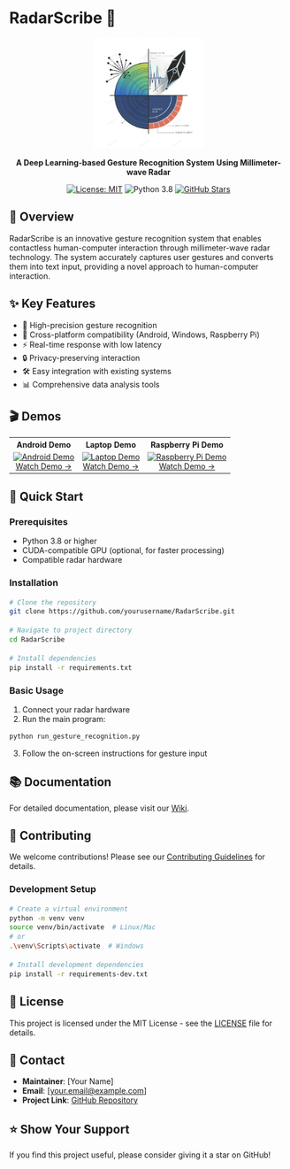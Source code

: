 # RadarScribe 🎯

<div align="center">
  <img src="res/radars2.png" alt="RadarScribe Logo" width="200"/>
  
  **A Deep Learning-based Gesture Recognition System Using Millimeter-wave Radar**
  
  [![License: MIT](https://img.shields.io/badge/License-MIT-yellow.svg)](https://opensource.org/licenses/MIT)
  ![Python 3.8](https://img.shields.io/badge/python-3.8-blue.svg)
  [![GitHub Stars](https://img.shields.io/github/stars/yourusername/RadarScribe.svg)](https://github.com/yourusername/RadarScribe/stargazers)
</div>

## 🌟 Overview

RadarScribe is an innovative gesture recognition system that enables contactless human-computer interaction through millimeter-wave radar technology. The system accurately captures user gestures and converts them into text input, providing a novel approach to human-computer interaction.

## ✨ Key Features

- 🎯 High-precision gesture recognition
- 📱 Cross-platform compatibility (Android, Windows, Raspberry Pi)
- ⚡ Real-time response with low latency
- 🔒 Privacy-preserving interaction
- 🛠️ Easy integration with existing systems
- 📊 Comprehensive data analysis tools

## 🎬 Demos

<div align="center">
  <table>
    <tr>
      <th>Android Demo</th>
      <th>Laptop Demo</th>
      <th>Raspberry Pi Demo</th>
    </tr>
    <tr>
      <td align="center">
        <a href="res/Android.mp4">
          <img src="docs/android_demo.gif" width="250" alt="Android Demo"/>
          <br>
          Watch Demo →
        </a>
      </td>
      <td align="center">
        <a href="res/laptop.mp4">
          <img src="docs/laptop_demo.gif" width="250" alt="Laptop Demo"/>
          <br>
          Watch Demo →
        </a>
      </td>
      <td align="center">
        <a href="res/RPi4B.mp4">
          <img src="docs/rpi_demo.gif" width="250" alt="Raspberry Pi Demo"/>
          <br>
          Watch Demo →
        </a>
      </td>
    </tr>
  </table>
</div>

## 🚀 Quick Start

### Prerequisites

- Python 3.8 or higher
- CUDA-compatible GPU (optional, for faster processing)
- Compatible radar hardware

### Installation

```bash
# Clone the repository
git clone https://github.com/yourusername/RadarScribe.git

# Navigate to project directory
cd RadarScribe

# Install dependencies
pip install -r requirements.txt
```

### Basic Usage

1. Connect your radar hardware
2. Run the main program:
```bash
python run_gesture_recognition.py
```
3. Follow the on-screen instructions for gesture input

## 📚 Documentation

For detailed documentation, please visit our [Wiki](../../wiki).

## 🤝 Contributing

We welcome contributions! Please see our [Contributing Guidelines](CONTRIBUTING.md) for details.

### Development Setup

```bash
# Create a virtual environment
python -m venv venv
source venv/bin/activate  # Linux/Mac
# or
.\venv\Scripts\activate  # Windows

# Install development dependencies
pip install -r requirements-dev.txt
```

## 📝 License

This project is licensed under the MIT License - see the [LICENSE](LICENSE) file for details.

## 📮 Contact

- **Maintainer**: [Your Name]
- **Email**: [your.email@example.com]
- **Project Link**: [GitHub Repository](https://github.com/yourusername/RadarScribe)

## ⭐ Show Your Support

If you find this project useful, please consider giving it a star on GitHub!